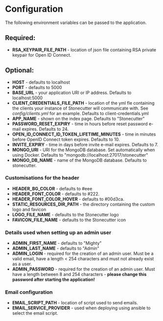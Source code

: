 # Configuration

The following environment variables can be passed to the application.

## Required:

- **RSA_KEYPAIR_FILE_PATH** - location of json file containing RSA private keypair for Open ID Connect.
 
## Optional:

- **HOST** - defaults to localhost
- **PORT** - defaults to 5000
- **BASE_URL** - your application URI or IP address. Defaults to localhost:5000
- **CLIENT_CREDENTIALS_FILE_PATH** - location of the yml fle containing the clients your instance of Stonecutter will communicate with. See *config/clients.yml* for an example. Defaults to client-credentials.yml
- **APP_NAME** - shown on the index page. Defaults to "Stonecutter"
- **PASSWORD_RESET_EXPIRY** - time in hours before reset password e-mail expires. Defaults to 24.
- **OPEN_ID_CONNECT_ID_TOKEN_LIFETIME_MINUTES** - time in minutes before OpenID Connect token expires. Defaults to 10.
- **INVITE_EXPIRY** - time in days before invite e-mail expires. Defaults to 7.
- **MONGO_URI** - URI for the MongoDB database. Set automatically when using Docker. Defaults to "mongodb://localhost:27017/stonecutter"
- **MONGO_DB_NAME** - name of the MongoDB database. Defaults to stonecutter.

### Customisations for the header

- **HEADER_BG_COLOR** - defaults to #eee
- **HEADER_FONT_COLOR** - defaults to #222.
- **HEADER_FONT_COLOR_HOVER** - defaults to #00d3ca.
- **STATIC_RESOURCES_DIR_PATH** - the directory containing the custom logo and favicon
- **LOGO_FILE_NAME** - defaults to the Stonecutter logo
- **FAVICON_FILE_NAME** - defaults to the Stonecutter icon

### Details used when setting up an admin user

- **ADMIN_FIRST_NAME** - defaults to "Mighty"
- **ADMIN_LAST_NAME** - defaults to "Admin"
- **ADMIN_LOGIN** - required for the creation of an admin user. Must be a valid email, have a length < 254 characters and must not already exist as a user.
- **ADMIN_PASSWORD** - required for the creation of an admin user. Must have a length between 8 and 254 characters - **please change this password after starting the application!**

### Email configuration

- **EMAIL_SCRIPT_PATH** - location of script used to send emails.
- **EMAIL_SERVICE_PROVIDER** - used when deploying using ansible to select the email script.

